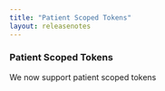 ```yaml
---
title: "Patient Scoped Tokens"
layout: releasenotes 
---
```


### Patient Scoped Tokens
We now support patient scoped tokens
